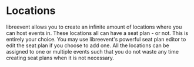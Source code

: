 # Locations

libreevent allows you to create an infinite amount of locations where you can host events in. These locations all can have a seat plan - or not. This is entirely your choice. You may use libreevent's powerful seat plan editor to edit the seat plan if you choose to add one. All the locations can be assigned to one or multiple events such that you do not waste any time creating seat plans when it is not necessary.